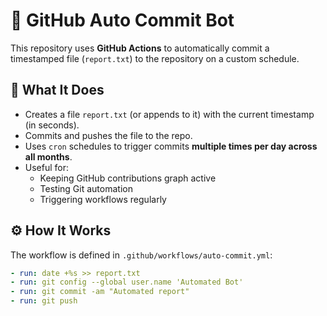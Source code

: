 # 🔁 GitHub Auto Commit Bot

This repository uses **GitHub Actions** to automatically commit a timestamped file (`report.txt`) to the repository on a custom schedule.

## 🧠 What It Does

- Creates a file `report.txt` (or appends to it) with the current timestamp (in seconds).
- Commits and pushes the file to the repo.
- Uses `cron` schedules to trigger commits **multiple times per day across all months**.
- Useful for:
  - Keeping GitHub contributions graph active
  - Testing Git automation
  - Triggering workflows regularly

## ⚙️ How It Works

The workflow is defined in `.github/workflows/auto-commit.yml`:

```yaml
- run: date +%s >> report.txt
- run: git config --global user.name 'Automated Bot'
- run: git commit -am "Automated report"
- run: git push
